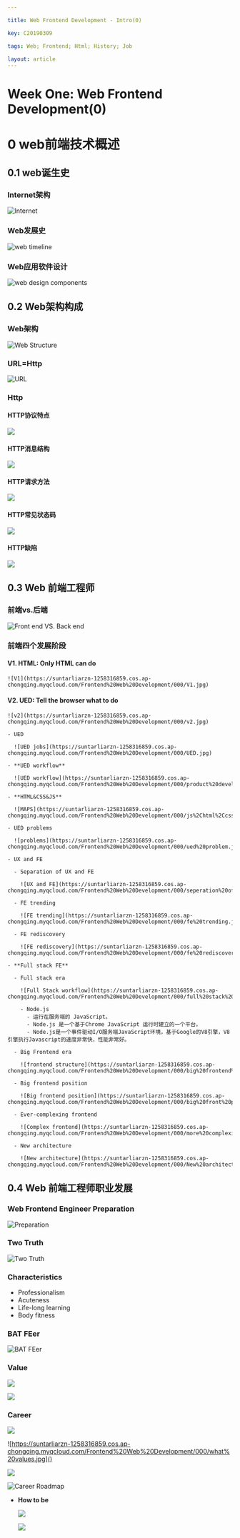 ```yaml
---

title: Web Frontend Development - Intro(0)

key: C20190309

tags: Web; Frontend; Html; History; Job   

layout: article
---
```


# Week One: Web Frontend Development(0)

<!--more-->

# 0 web前端技术概述	

## 0.1 web诞生史

### Internet架构

  ![Internet](https://suntarliarzn-1258316859.cos.ap-chongqing.myqcloud.com/internet.jpg)

### Web发展史

  ![web timeline](https://suntarliarzn-1258316859.cos.ap-chongqing.myqcloud.com/Frontend%20Web%20Development/000/web%20timeline.jpg)

### Web应用软件设计

  ![web design components](https://suntarliarzn-1258316859.cos.ap-chongqing.myqcloud.com/Frontend%20Web%20Development/000/web%20components.jpg)

## 0.2 Web架构构成

### Web架构

![Web Structure](https://suntarliarzn-1258316859.cos.ap-chongqing.myqcloud.com/Frontend%20Web%20Development/000/web%20architecture.jpg)

### URL=Http

![URL ](https://suntarliarzn-1258316859.cos.ap-chongqing.myqcloud.com/Frontend%20Web%20Development/000/URL.jpg)

### Http

#### HTTP协议特点

  ![](https://suntarliarzn-1258316859.cos.ap-chongqing.myqcloud.com/Frontend%20Web%20Development/000/http%20characteristics.jpg)

#### HTTP消息结构

  ![](https://suntarliarzn-1258316859.cos.ap-chongqing.myqcloud.com/Frontend%20Web%20Development/000/http%20message%20structure.jpg)

#### HTTP请求方法

  ![](https://suntarliarzn-1258316859.cos.ap-chongqing.myqcloud.com/Frontend%20Web%20Development/000/http%20request%20structure.jpg)

#### HTTP常见状态码

  ![](https://suntarliarzn-1258316859.cos.ap-chongqing.myqcloud.com/Frontend%20Web%20Development/000/http%20status.jpg)

#### HTTP缺陷

  ![](https://suntarliarzn-1258316859.cos.ap-chongqing.myqcloud.com/Frontend%20Web%20Development/000/http%20flaws.jpg)

## 0.3 Web 前端工程师

### 前端vs.后端

  ![Front end VS. Back end](https://suntarliarzn-1258316859.cos.ap-chongqing.myqcloud.com/Frontend%20Web%20Development/000/front%20end%20vs.%20back%20end.jpg)

### 前端四个发展阶段 

  [^]: 翻译在前端开发的位置

#### V1. HTML: Only HTML can do

    ![V1](https://suntarliarzn-1258316859.cos.ap-chongqing.myqcloud.com/Frontend%20Web%20Development/000/V1.jpg)

#### V2.  UED: Tell the browser what to do

    ![v2](https://suntarliarzn-1258316859.cos.ap-chongqing.myqcloud.com/Frontend%20Web%20Development/000/v2.jpg)

    - UED

      ![UED jobs](https://suntarliarzn-1258316859.cos.ap-chongqing.myqcloud.com/Frontend%20Web%20Development/000/UED.jpg)

    - **UED workflow**

      ![UED workflow](https://suntarliarzn-1258316859.cos.ap-chongqing.myqcloud.com/Frontend%20Web%20Development/000/product%20development.jpg)

    - **HTML&CSS&JS**

      ![MAPS](https://suntarliarzn-1258316859.cos.ap-chongqing.myqcloud.com/Frontend%20Web%20Development/000/js%2Chtml%2Ccss.jpg)

    - UED problems

      ![problems](https://suntarliarzn-1258316859.cos.ap-chongqing.myqcloud.com/Frontend%20Web%20Development/000/ued%20problem.jpg)

    - UX and FE

      - Separation of UX and FE

        ![UX and FE](https://suntarliarzn-1258316859.cos.ap-chongqing.myqcloud.com/Frontend%20Web%20Development/000/seperation%20of%20ued.jpg)

      - FE trending

        ![FE trending](https://suntarliarzn-1258316859.cos.ap-chongqing.myqcloud.com/Frontend%20Web%20Development/000/fe%20trending.jpg)

      - FE rediscovery

        ![FE rediscovery](https://suntarliarzn-1258316859.cos.ap-chongqing.myqcloud.com/Frontend%20Web%20Development/000/fe%20rediscover.jpg)

    - **Full stack FE**

      - Full stack era

        ![Full Stack workflow](https://suntarliarzn-1258316859.cos.ap-chongqing.myqcloud.com/Frontend%20Web%20Development/000/full%20stack%20workfull.jpg)

        - Node.js 
          - 运行在服务端的 JavaScript。
          - Node.js 是一个基于Chrome JavaScript 运行时建立的一个平台。
          - Node.js是一个事件驱动I/O服务端JavaScript环境，基于Google的V8引擎，V8引擎执行Javascript的速度非常快，性能非常好。

      - Big Frontend era

        ![frontend structure](https://suntarliarzn-1258316859.cos.ap-chongqing.myqcloud.com/Frontend%20Web%20Development/000/big%20frontend%20structure.jpg)

      - Big frontend position

        ![Big frontend position](https://suntarliarzn-1258316859.cos.ap-chongqing.myqcloud.com/Frontend%20Web%20Development/000/big%20front%20position.jpg)

      - Ever-complexing frontend

        ![Complex frontend](https://suntarliarzn-1258316859.cos.ap-chongqing.myqcloud.com/Frontend%20Web%20Development/000/more%20complexing%20frontend.jpg)

      - New architecture

        ![New architecture](https://suntarliarzn-1258316859.cos.ap-chongqing.myqcloud.com/Frontend%20Web%20Development/000/New%20architecture.jpg)

## 0.4 Web 前端工程师职业发展

### Web Frontend Engineer Preparation

  ![Preparation](https://suntarliarzn-1258316859.cos.ap-chongqing.myqcloud.com/Frontend%20Web%20Development/000/preparation.jpg)

### **Two Truth**

  ![Two Truth](https://suntarliarzn-1258316859.cos.ap-chongqing.myqcloud.com/Frontend%20Web%20Development/000/two%20truths.jpg)

### Characteristics

  - Professionalism
  - Acuteness
  - Life-long learning
  - Body fitness

### BAT FEer

  ![BAT FEer](https://suntarliarzn-1258316859.cos.ap-chongqing.myqcloud.com/Frontend%20Web%20Development/000/BAT%20FEer.jpg)

### **Value**

  ![](https://suntarliarzn-1258316859.cos.ap-chongqing.myqcloud.com/Frontend%20Web%20Development/000/core%20values.jpg)

  ![](https://suntarliarzn-1258316859.cos.ap-chongqing.myqcloud.com/Frontend%20Web%20Development/000/core%20values%202.jpg)

### **Career** 

  ![](https://suntarliarzn-1258316859.cos.ap-chongqing.myqcloud.com/Frontend%20Web%20Development/000/3%20values.jpg)

  ![https://suntarliarzn-1258316859.cos.ap-chongqing.myqcloud.com/Frontend%20Web%20Development/000/what%20values.jpg]()

  ![](https://suntarliarzn-1258316859.cos.ap-chongqing.myqcloud.com/Frontend%20Web%20Development/000/3%20ways%20to%20developm.jpg)

  ![Career Roadmap](https://suntarliarzn-1258316859.cos.ap-chongqing.myqcloud.com/Frontend%20Web%20Development/000/career%20roadmap.jpg)

- **How to be** 

  ![](https://suntarliarzn-1258316859.cos.ap-chongqing.myqcloud.com/Frontend%20Web%20Development/000/How%20to%20develop%202.jpg)    

  ![](https://suntarliarzn-1258316859.cos.ap-chongqing.myqcloud.com/Frontend%20Web%20Development/000/How%20to%20develop.jpg)    

​    



​	

